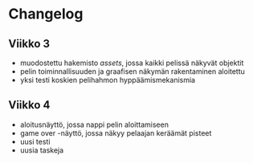 # Changelog
##  Viikko 3
- muodostettu hakemisto *assets*, jossa kaikki pelissä näkyvät objektit
- pelin toiminnallisuuden ja graafisen näkymän rakentaminen aloitettu
- yksi testi koskien pelihahmon hyppäämismekanismia
## Viikko 4
- aloitusnäyttö, jossa nappi pelin aloittamiseen
- game over -näyttö, jossa näkyy pelaajan keräämät pisteet
- uusi testi
- uusia taskeja
